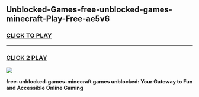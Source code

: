 
## Unblocked-Games-free-unblocked-games-minecraft-Play-Free-ae5v6
<h3>
<a href="https://premium76.site?title=free-unblocked-games-minecraft&ref=19M">CLICK TO PLAY</a></h3>
<hr>

<h3>
<a href="https://premium76.site?title=free-unblocked-games-minecraft&ref=19M">CLICK 2 PLAY</a>
  
</h3>

<a href="https://premium76.site?title=free-unblocked-games-minecraft&ref=19M"><img src="https://clearcache.store/games.png"></a>


**free-unblocked-games-minecraft games unblocked: Your Gateway to Fun and Accessible Online Gaming**
